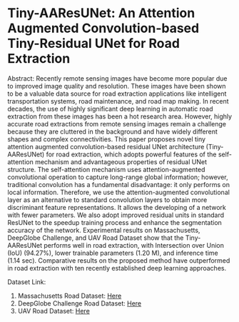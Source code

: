 # Tiny-AAResUNet: An Attention Augmented Convolution-based Tiny-Residual UNet for Road Extraction
Abstract: Recently remote sensing images have become more popular due to improved image quality and resolution. These images have been shown to be a valuable data source for road extraction applications like intelligent transportation systems, road maintenance, and road map making. In recent decades, the use of highly significant deep learning in automatic road extraction from these images has been a hot research area. However, highly accurate road extractions from remote sensing images remain a challenge because they are cluttered in the background and have widely different shapes and complex connectivities. This paper proposes novel tiny attention augmented convolution-based residual UNet architecture (Tiny-AAResUNet) for road extraction, which adopts powerful features of the self-attention mechanism and advantageous properties of residual UNet structure. The self-attention mechanism uses attention-augmented convolutional operation to capture long-range global information; however, traditional convolution has a fundamental disadvantage: it only performs on local information. Therefore, we use the attention-augmented convolutional layer as an alternative to standard convolution layers to obtain more discriminant feature representations. It allows the developing of a network with fewer parameters. We also adopt improved residual units in standard ResUNet to the speedup training process and enhance the segmentation accuracy of the network. Experimental results on Massachusetts, DeepGlobe Challenge, and UAV Road Dataset show that the Tiny-AAResUNet performs well in road extraction, with Intersection over Union (IoU) (94.27%), lower trainable parameters (1.20 M), and inference time (1.14 sec). Comparative results on the proposed method have outperformed in road extraction with ten recently established deep learning approaches.

Dataset Link:
1. Massachusetts Road Dataset: [Here](https://www.cs.toronto.edu/~vmnih/data/)
2. DeepGlobe Challenge Road Dataset: [Here](https://competitions.codalab.org/competitions/18467)
3. UAV Road Dataset: [Here](https://zenodo.org/record/7020196)
